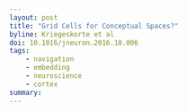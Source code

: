 ```yaml
---
layout: post
title: "Grid Cells for Conceptual Spaces?"
byline: Kriegeskorte et al
doi: 10.1016/jneuron.2016.10.006
tags:
    - navigation
    - embedding
    - neuroscience
    - cortex
summary: 
---
```

